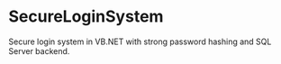 # SecureLoginSystem
Secure login system in VB.NET with strong password hashing and SQL Server backend.
